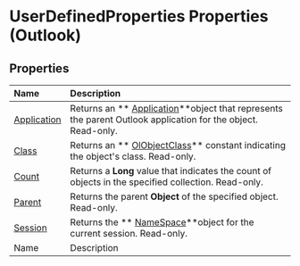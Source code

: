 
# UserDefinedProperties Properties (Outlook)

## Properties



|**Name**|**Description**|
|:-----|:-----|
| [Application](a2af00fd-231b-3d85-3d77-b59005c63cd8.md)|Returns an  ** [Application](797003e7-ecd1-eccb-eaaf-32d6ddde8348.md)**object that represents the parent Outlook application for the object. Read-only.|
| [Class](0d7e8d7c-3bd6-044a-562b-e29399cc8f0d.md)|Returns an  ** [OlObjectClass](33d724b3-df3c-2a7f-a80f-93b66d96f588.md)** constant indicating the object's class. Read-only.|
| [Count](675c5b77-75cc-05ca-ae78-a7c8154ca5dd.md)|Returns a  **Long** value that indicates the count of objects in the specified collection. Read-only.|
| [Parent](d7aa3b12-2d4a-f23f-dd59-177ab490de16.md)|Returns the parent  **Object** of the specified object. Read-only.|
| [Session](7fb72c53-bb2e-5c27-61e6-a7ac79726647.md)|Returns the  ** [NameSpace](f0dcaa19-07f5-5d42-a3bf-2e42b7885644.md)**object for the current session. Read-only.|
|Name|Description|
